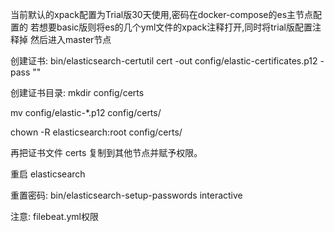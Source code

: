 当前默认的xpack配置为Trial版30天使用,密码在docker-compose的es主节点配置的
若想要basic版则将es的几个yml文件的xpack注释打开,同时将trial版配置注释掉
然后进入master节点

创建证书: bin/elasticsearch-certutil cert -out config/elastic-certificates.p12 -pass ""

创建证书目录: mkdir config/certs

mv config/elastic-*.p12 config/certs/

chown -R elasticsearch:root config/certs/

再把证书文件 certs 复制到其他节点并赋予权限。

重启 elasticsearch

重置密码: bin/elasticsearch-setup-passwords interactive

注意: filebeat.yml权限